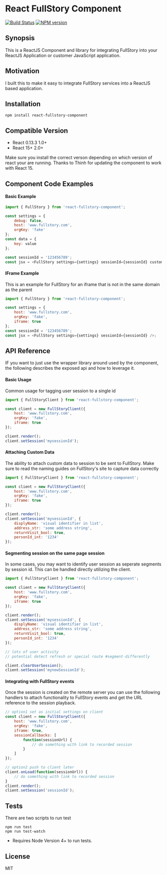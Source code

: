 # React FullStory Component
[![Build Status](https://travis-ci.org/stikmanw/react-fullstory-component.svg?branch=master)](https://travis-ci.org/stikmanw/react-fullstory-component)
[![NPM version][npm-image]][npm-url]

[npm-image]: http://img.shields.io/npm/v/react-fullstory-component.svg?style=flat-square
[npm-url]: http://npmjs.org/package/react-fullstory-component


## Synopsis
This is a ReactJS Component and library for integrating FullStory into your ReactJS Application or customer JavaScript application.

## Motivation

I built this to make it easy to integrate FullStory services into a ReactJS based application.

## Installation
```
npm install react-fullstory-component
```

## Compatible Version
* React 0.13.3 1.0+ 
* React 15+ 2.0+

Make sure you install the correct verson depending on which version of react your are running.  Thanks to Thinh for updating the component to work with React 15. 


## Component Code Examples
#### Basic Example
```javascript
import { FullStory } from 'react-fullstory-component';

const settings = {
    debug: false,
    host: 'www.fullstory.com',
    orgKey: 'fake'
};
const data = {
    key: value
};

const sessionId = '123456789';
const jsx = <FullStory settings={settings} sessionId={sessionId} custom={data} />;
```

#### IFrame Example
This is an example for FullStory for an iframe that is not in the same domain as the parent
```javascript
import { FullStory } from 'react-fullstory-component';

const settings = {
    host: 'www.fullstory.com',
    orgKey: 'fake',
    iframe: true
};
const sessionId = '123456789';
const jsx = <FullStory settings={settings} sessionId={sessionId} />;
```

## API Reference
IF you want to just use the wrapper library around used by the component, the following describes the exposed api and how to leverage it.

#### Basic Usage
Common usage for tagging user session to a single id

```javascript
import { FullStoryClient } from 'react-fullstory-component';

const client = new FullStoryClient({
    host: 'www.fullstory.com',
    orgKey: 'fake',
    iframe: true
});

client.render();
client.setSession('mysessionId');
```

#### Attaching Custom Data
The ability to attach custom data to session to be sent to FullStory. Make sure to read the
naming guides on FullStory's site to capture data correctly

```javascript
import { FullStoryClient } from 'react-fullstory-component';

const client = new FullStoryClient({
    host: 'www.fullstory.com',
    orgKey: 'fake',
    iframe: true
});

client.render();
client.setSession('mysessionId', {
    displyName: 'visual identifier in list',
    address_str: 'some address string',
    returnVisit_bool: true,
    personId_int: '1234'
});
```

#### Segmenting session on the same page session
In some cases, you may want to identify user session as seperate segments by session id.  This can be handled directly
utilizing the client.

```javascript
import { FullStoryClient } from 'react-fullstory-component';

const client = new FullStoryClient({
    host: 'www.fullstory.com',
    orgKey: 'fake',
    iframe: true
});

client.render();
client.setSession('mysessionId', {
    displyName: 'visual identifier in list',
    address_str: 'some address string',
    returnVisit_bool: true,
    personId_int: '1234'
});

// lots of user activity
// potential detect refresh or special route #segment-differently

client.clearUserSession();
client.setSession('mynewSessionId');
```

#### Integrating with FullStory events
Once the session is created on the remote server you can use the following handlers to attach functionality to
FullStory events and get the URL reference to the session playback.

```javascript
// option1 set as initial settings on client
const client = new FullStoryClient({
    host: 'www.fullstory.com',
    orgKey: 'fake',
    iframe: true,
    sessionCallbacks: [
        function(sessionUrl) {
            // do something with link to recorded session
        }
    ]
});

// option2 push to client later
client.onLoad(function(sessionUrl)) {
    // do something with link to recorded session
}
client.render();
client.setSession('sessionId');
```

## Tests
There are two scripts to run test

```
npm run test
npm run test-watch
```

* Requires Node Version 4+ to run tests.

## License
MIT
